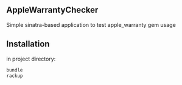 AppleWarrantyChecker
---

Simple sinatra-based application to test apple_warranty gem usage

Installation
---

in project directory:

```ruby
bundle
rackup
```
